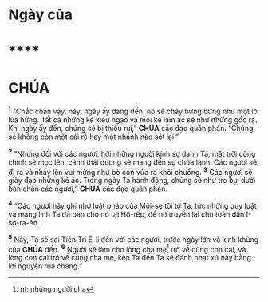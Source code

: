 # Ngày của

# \*\*\*\*

# CHÚA

<sup><b>1</b></sup> “Chắc chắn vậy, này, ngày ấy đang đến, nó sẽ cháy bừng bừng như một lò lửa hừng. Tất cả những kẻ kiêu ngạo và mọi kẻ làm ác sẽ như những gốc rạ. Khi ngày ấy đến, chúng sẽ bị thiêu rụi,” **CHÚA** các đạo quân phán. “Chúng sẽ không còn một cái rễ hay một nhánh nào sót lại.”

<sup><b>2</b></sup> “Nhưng đối với các ngươi, hỡi những người kính sợ danh Ta, mặt trời công chính sẽ mọc lên, cánh thái dương sẽ mang đến sự chữa lành. Các ngươi sẽ đi ra và nhảy lên vui mừng như bò con vừa ra khỏi chuồng. <sup><b>3</b></sup> Các ngươi sẽ giày đạp những kẻ ác. Trong ngày Ta hành động, chúng sẽ như tro bụi dưới bàn chân các ngươi,” **CHÚA** các đạo quân phán.

<sup><b>4</b></sup> “Các ngươi hãy ghi nhớ luật pháp của Môi-se tôi tớ Ta, tức những quy luật và mạng lịnh Ta đã ban cho nó tại Hô-rếp, để nó truyền lại cho toàn dân I-sơ-ra-ên.

<sup><b>5</b></sup> Này, Ta sẽ sai Tiên Tri Ê-li đến với các ngươi, trước ngày lớn và kinh khủng của **CHÚA** đến. <sup><b>6</b></sup> Người sẽ làm cho lòng cha mẹ[^1-a2f0acbe-9205-403d-9c11-9095d91fffec] trở về cùng con cái, và lòng con cái trở về cùng cha mẹ, kẻo Ta đến Ta sẽ đánh phạt xứ này bằng lời nguyền rủa chăng.”

[^1-a2f0acbe-9205-403d-9c11-9095d91fffec]: nt: những người cha
